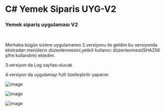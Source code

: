 # C# Yemek Siparis UYG-V2

<h3> Yemek sipariş uygulaması V2</h3>
<br />
<p>Merhaba bügün sizlere uygulamamın 2.versiyonu ile geldim bu versiyonda ekstradan menülerin düzenlenmesini,yetkili kullanıcı düzenlenmesi(SHA256 şifre kullandım) ekledim.</p>
<p>3.versiyon da Log sayfası olucak</p>
<p>4.versiyon da uygulamayı fulll özelleştirilir yaparım</p>


![image](https://github.com/EmreInanc/-Proje-C-Sharp-Yemek_Siparis_UYG-V2/assets/169296203/6cd177c0-7813-4b2a-b21e-b78dde9cc760)


![image](https://github.com/EmreInanc/-Proje-C-Sharp-Yemek_Siparis_UYG-V2/assets/169296203/b220a58c-c573-43e9-866d-fd02fe88168a)


![image](https://github.com/EmreInanc/-Proje-C-Sharp-Yemek_Siparis_UYG-V2/assets/169296203/de036a71-1b45-4580-b23f-b932e5fdb8da)
